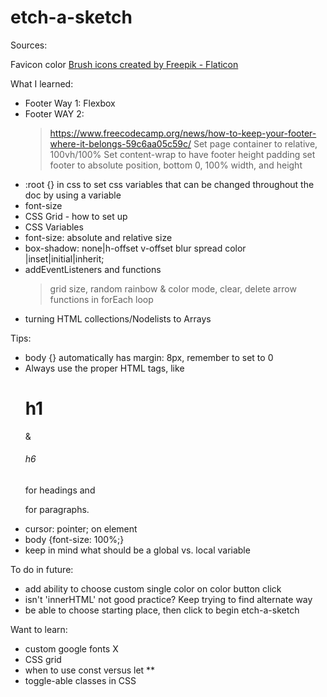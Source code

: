 # etch-a-sketch
Sources: 

Favicon color
  <a href="https://www.flaticon.com/free-icons/brush" title="brush icons">Brush icons created by Freepik - Flaticon</a>


What I learned:
- Footer Way 1: Flexbox 
- Footer WAY 2:
  > https://www.freecodecamp.org/news/how-to-keep-your-footer-where-it-belongs-59c6aa05c59c/
  > Set page container to relative, 100vh/100%
  > Set content-wrap to have footer height padding
  > set footer to absolute position, bottom 0, 100% width, and height
- :root {} in css to set css variables that can be changed throughout the doc by using a variable
- font-size
- CSS Grid - how to set up
- CSS Variables
- font-size: absolute and relative size
- box-shadow: none|h-offset v-offset blur spread color |inset|initial|inherit;
- addEventListeners and functions
  > grid size, random rainbow & color mode, clear, delete
  > arrow functions in forEach loop
- turning HTML collections/Nodelists to Arrays


Tips:
- body {} automatically has margin: 8px, remember to set to 0
- Always use the proper HTML tags, like <h1>h1</h1> & <h6>h6</h6> for headings and <p>for paragraphs.</p>
- cursor: pointer; on element
- body {font-size: 100%;}
- keep in mind what should be a global vs. local variable

To do in future:
- add ability to choose custom single color on color button click
- isn't 'innerHTML' not good practice? Keep trying to find alternate way
- be able to choose starting place, then click to begin etch-a-sketch

Want to learn:
- custom google fonts X
- CSS grid 
- when to use const versus let **
- toggle-able classes in CSS

